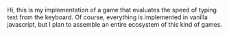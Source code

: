 Hi, this is my implementation of a game that evaluates the speed of typing text from the keyboard. Of course, everything is implemented in vanilla javascript, but I plan to assemble an entire ecosystem of this kind of games.
